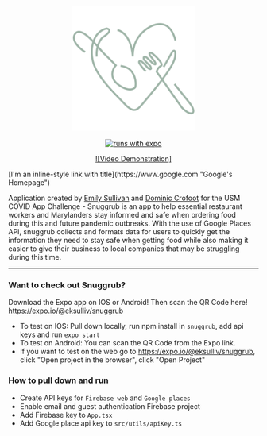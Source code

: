 <div align="center">
  <a href="https://expo.io/@eksulliv/snuggrub">
    <img src="https://github.com/crofoot/snuggrub/raw/master/resources/icon.png" width="250" height="250">
  </a>
<div>

[![runs with expo](https://img.shields.io/badge/Runs%20with%20Expo-000.svg?style=flat&logo=EXPO&labelColor=ffffff&logoColor=000)](https://expo.io/@eksulliv/snuggrub)

[![Video Demonstration]](<a href="https://expo.io/@eksulliv/snuggrub">)

</div>
</div>
[I'm an inline-style link with title](https://www.google.com "Google's Homepage")

Application created by [Emily Sullivan](https://www.linkedin.com/in/emily-s-412b5693/) and [Dominic Crofoot](https://www.linkedin.com/in/dominic-crofoot-200756112/) for the USM COVID App Challenge - Snuggrub is an app to help essential restaurant workers and Marylanders stay informed and safe when ordering food during this and future pandemic outbreaks. With the use of Google Places API, snuggrub collects and formats data for users to quickly get the information they need to stay safe when getting food while also making it easier to give their business to local companies that may be struggling during this time.

<hr />

### Want to check out Snuggrub?

Download the Expo app on IOS or Android! Then scan the QR Code here! https://expo.io/@eksulliv/snuggrub
* To test on IOS: Pull down locally, run npm install in `snuggrub`, add api keys and run `expo start`
* To test on Android: You can scan the QR Code from the Expo link.
* If you want to test on the web go to https://expo.io/@eksulliv/snuggrub, click "Open project in the browser", click "Open Project"

### How to pull down and run

- Create API keys for `Firebase web` and `Google places`
- Enable email and guest authentication Firebase project
- Add Firebase key to `App.tsx`
- Add Google place api key to `src/utils/apiKey.ts`
